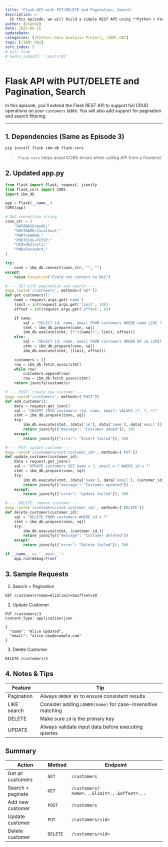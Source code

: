 ```yaml
---
title: 'Flask API with PUT/DELETE and Pagination, Search'
description: >-
  In this episode, we will build a simple REST API using **Python + FastAPI** to connect to your IBM Db2 database and expose endpoints for querying and inserting data.
author: [shandy]
date: 2025-06-16
updateDate: 
categories: [(Python) Data Analysis Project, (IBM) DB2]
tags: [(IBM) DB2]
sort_index: 5
# pin: true
# media_subpath: '/posts/02'
---
```


# Flask API with PUT/DELETE and Pagination, Search

In this episode, you'll extend the Flask REST API to support full CRUD operations on your `customers` table. You will also add support for pagination and search filtering.

---

## 1. Dependencies (Same as Episode 3)

```bash
pip install flask ibm-db flask-cors
```

> `flask-cors` helps avoid CORS errors when calling API from a frontend.

## 2. Updated app.py
```python
from flask import Flask, request, jsonify
from flask_cors import CORS
import ibm_db

app = Flask(__name__)
CORS(app)

# Db2 connection string
conn_str = (
    "DATABASE=mydb;"
    "HOSTNAME=localhost;"
    "PORT=50000;"
    "PROTOCOL=TCPIP;"
    "UID=db2inst1;"
    "PWD=Passw0rd;"
)

try:
    conn = ibm_db.connect(conn_str, "", "")
except:
    raise Exception("Could not connect to Db2")

# --- GET with pagination and search ---
@app.route('/customers', methods=['GET'])
def get_customers():
    name = request.args.get('name')
    limit = int(request.args.get('limit', 10))
    offset = int(request.args.get('offset', 0))

    if name:
        sql = "SELECT id, name, email FROM customers WHERE name LIKE ? ORDER BY id LIMIT ? OFFSET ?"
        stmt = ibm_db.prepare(conn, sql)
        ibm_db.execute(stmt, (f"%{name}%", limit, offset))
    else:
        sql = "SELECT id, name, email FROM customers ORDER BY id LIMIT ? OFFSET ?"
        stmt = ibm_db.prepare(conn, sql)
        ibm_db.execute(stmt, (limit, offset))

    customers = []
    row = ibm_db.fetch_assoc(stmt)
    while row:
        customers.append(row)
        row = ibm_db.fetch_assoc(stmt)
    return jsonify(customers)

# --- POST: create new customer ---
@app.route('/customers', methods=['POST'])
def add_customer():
    data = request.get_json()
    sql = "INSERT INTO customers (id, name, email) VALUES (?, ?, ?)"
    stmt = ibm_db.prepare(conn, sql)
    try:
        ibm_db.execute(stmt, (data['id'], data['name'], data['email']))
        return jsonify({"message": "Customer added"}), 201
    except:
        return jsonify({"error": "Insert failed"}), 500

# --- PUT: update customer ---
@app.route('/customers/<int:customer_id>', methods=['PUT'])
def update_customer(customer_id):
    data = request.get_json()
    sql = "UPDATE customers SET name = ?, email = ? WHERE id = ?"
    stmt = ibm_db.prepare(conn, sql)
    try:
        ibm_db.execute(stmt, (data['name'], data['email'], customer_id))
        return jsonify({"message": "Customer updated"})
    except:
        return jsonify({"error": "Update failed"}), 500

# --- DELETE: remove customer ---
@app.route('/customers/<int:customer_id>', methods=['DELETE'])
def delete_customer(customer_id):
    sql = "DELETE FROM customers WHERE id = ?"
    stmt = ibm_db.prepare(conn, sql)
    try:
        ibm_db.execute(stmt, (customer_id,))
        return jsonify({"message": "Customer deleted"})
    except:
        return jsonify({"error": "Delete failed"}), 500

if __name__ == '__main__':
    app.run(debug=True)
```
## 3. Sample Requests
1. Search + Pagination
```http
GET /customers?name=Ali&limit=5&offset=10
```
2. Update Customer
```http
PUT /customers/3
Content-Type: application/json

{
  "name": "Alice Updated",
  "email": "alice.new@example.com"
}
```
3. Delete Customer
```http
DELETE /customers/3
```
## 4. Notes & Tips

| Feature     | Tip                                                         |
| ----------- | ----------------------------------------------------------- |
| Pagination  | Always `ORDER BY` to ensure consistent results              |
| LIKE search | Consider adding `LOWER(name)` for case-insensitive matching |
| DELETE      | Make sure `id` is the primary key                           |
| UPDATE      | Always validate input data before executing queries         |

## Summary

| Action            | Method   | Endpoint                                   |
| ----------------- | -------- | ------------------------------------------ |
| Get all customers | `GET`    | `/customers`                               |
| Search + paginate | `GET`    | `/customers?name=...&limit=...&offset=...` |
| Add new customer  | `POST`   | `/customers`                               |
| Update customer   | `PUT`    | `/customers/<id>`                          |
| Delete customer   | `DELETE` | `/customers/<id>`                          |